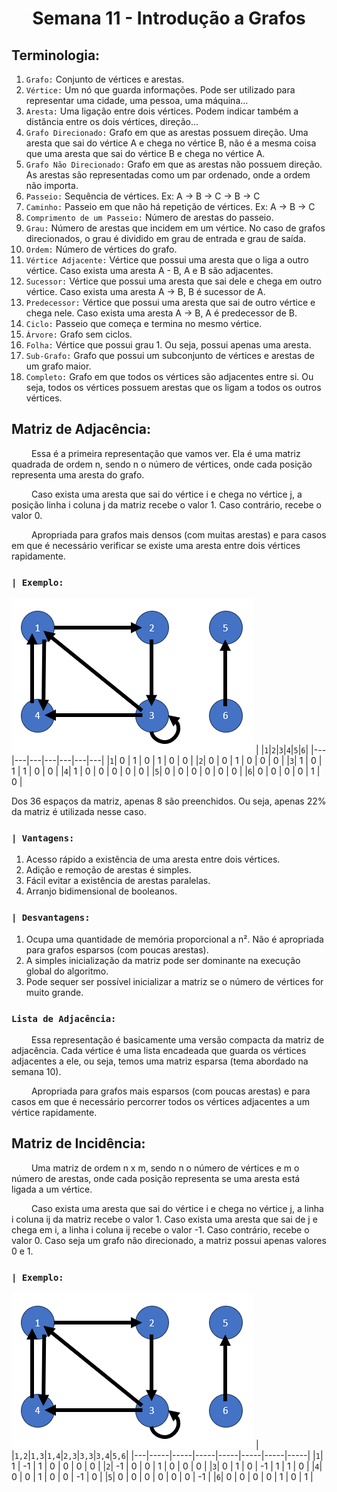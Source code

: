 <h1 align="center"> Semana 11 - Introdução a Grafos </h1>

## Terminologia:
1. `Grafo:` Conjunto de vértices e arestas.
2. `Vértice:` Um nó que guarda informações. Pode ser utilizado para representar uma cidade, uma pessoa, uma máquina...
3. `Aresta:` Uma ligação entre dois vértices. Podem indicar também a distância entre os dois vértices, direção...
4. `Grafo Direcionado:` Grafo em que as arestas possuem direção. Uma aresta que sai do vértice A e chega no vértice B, não é a mesma coisa que uma aresta que sai do vértice B e chega no vértice A.
5. `Grafo Não Direcionado:` Grafo em que as arestas não possuem direção. As arestas são representadas como um par ordenado, onde a ordem não importa.
6. `Passeio:` Sequência de vértices. Ex: A -> B -> C -> B -> C
7. `Caminho:` Passeio em que não há repetição de vértices. Ex: A -> B -> C
8. `Comprimento de um Passeio:` Número de arestas do passeio.
9. `Grau:` Número de arestas que incidem em um vértice. No caso de grafos direcionados, o grau é dividido em grau de entrada e grau de saída.
10. `Ordem:` Número de vértices do grafo.
11. `Vértice Adjacente:` Vértice que possui uma aresta que o liga a outro vértice. Caso exista uma aresta A - B, A e B são adjacentes.
12. `Sucessor:` Vértice que possui uma aresta que sai dele e chega em outro vértice. Caso exista uma aresta A -> B, B é sucessor de A.
13. `Predecessor:` Vértice que possui uma aresta que sai de outro vértice e chega nele. Caso exista uma aresta A -> B, A é predecessor de B.
14. `Ciclo:` Passeio que começa e termina no mesmo vértice.
15. `Árvore:` Grafo sem ciclos.
16. `Folha:` Vértice que possui grau 1. Ou seja, possui apenas uma aresta.
17. `Sub-Grafo:` Grafo que possui um subconjunto de vértices e arestas de um grafo maior.
18. `Completo:` Grafo em que todos os vértices são adjacentes entre si. Ou seja, todos os vértices possuem arestas que os ligam a todos os outros vértices.

## Matriz de Adjacência:
&emsp;&emsp; Essa é a primeira representação que vamos ver. Ela é uma matriz quadrada de ordem n, sendo n o número de vértices, onde cada posição representa uma aresta do grafo.

&emsp;&emsp; Caso exista uma aresta que sai do vértice i e chega no vértice j, a posição linha i coluna j da matriz recebe o valor 1. Caso contrário, recebe o valor 0.

&emsp;&emsp; Apropriada para grafos mais densos (com muitas arestas) e para casos em que é necessário verificar se existe uma aresta entre dois vértices rapidamente.

### `| Exemplo:`
![Alt text](image.png)
|   |`1`|`2`|`3`|`4`|`5`|`6`|
|---|---|---|---|---|---|---|
|`1`| 0 | 1 | 0 | 1 | 0 | 0 |
|`2`| 0 | 0 | 1 | 0 | 0 | 0 |
|`3`| 1 | 0 | 1 | 1 | 0 | 0 |
|`4`| 1 | 0 | 0 | 0 | 0 | 0 |
|`5`| 0 | 0 | 0 | 0 | 0 | 0 |
|`6`| 0 | 0 | 0 | 0 | 1 | 0 |

Dos 36 espaços da matriz, apenas 8 são preenchidos. Ou seja, apenas 22% da matriz é utilizada nesse caso.


### `| Vantagens:`
1. Acesso rápido a existência de uma aresta entre dois vértices.
2. Adição e remoção de arestas é simples.
3. Fácil evitar a existência de arestas paralelas.
4. Arranjo bidimensional de booleanos.

### `| Desvantagens:`
1. Ocupa uma quantidade de memória proporcional a n². Não é apropriada para grafos esparsos (com poucas arestas).
2. A simples inicialização da matriz pode ser dominante na execução global do algoritmo.
3. Pode sequer ser possível inicializar a matriz se o número de vértices for muito grande.

### `Lista de Adjacência:`
&emsp;&emsp; Essa representação é basicamente uma versão compacta da matriz de adjacência. Cada vértice é uma lista encadeada que guarda os vértices adjacentes a ele, ou seja, temos uma matriz esparsa (tema abordado na semana 10).

&emsp;&emsp; Apropriada para grafos mais esparsos (com poucas arestas) e para casos em que é necessário percorrer todos os vértices adjacentes a um vértice rapidamente.


## Matriz de Incidência:
&emsp;&emsp; Uma matriz de ordem n x m, sendo n o número de vértices e m o número de arestas, onde cada posição representa se uma aresta está ligada a um vértice.

&emsp;&emsp; Caso exista uma aresta que sai do vértice i e chega no vértice j, a linha i coluna ij da matriz recebe o valor 1. Caso exista uma aresta que sai de j e chega em i, a linha i coluna ij recebe o valor -1. Caso contrário, recebe o valor 0. Caso seja um grafo não direcionado, a matriz possui apenas valores 0 e 1.


### `| Exemplo:`
![Alt text](image.png)
|   |`1,2`|`1,3`|`1,4`|`2,3`|`3,3`|`3,4`|`5,6`|
|---|-----|-----|-----|-----|-----|-----|-----|
|`1`|  1  | -1  |  1  |  0  |  0  |  0  |  0  |
|`2`| -1  |  0  |  0  |  1  |  0  |  0  |  0  |
|`3`|  0  |  1  |  0  | -1  |  1  |  1  |  0  |
|`4`|  0  |  0  |  1  |  0  |  0  | -1  |  0  |
|`5`|  0  |  0  |  0  |  0  |  0  |  0  | -1  |
|`6`|  0  |  0  |  0  |  0  |  1  |  0  |  1  |

